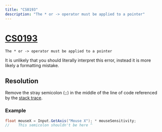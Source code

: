 ```yaml
---
title: "CS0193"
description: "The * or -> operator must be applied to a pointer"
---
```

# [CS0193](https://docs.microsoft.com/en-us/dotnet/csharp/misc/cs0193)

```
The * or -> operator must be applied to a pointer
```


It is unlikely that you should literally interpret this error, instead it is more likely a formatting mistake.

## Resolution
Remove the stray semicolon (<kbd>;</kbd>) in the middle of the line of code referenced by the [stack trace](../Stack%20Traces.md).

### Example
```csharp
float mouseX = Input.GetAxis("Mouse X"); * mouseSensitivity;
//    This semicolon shouldn't be here ^
```
